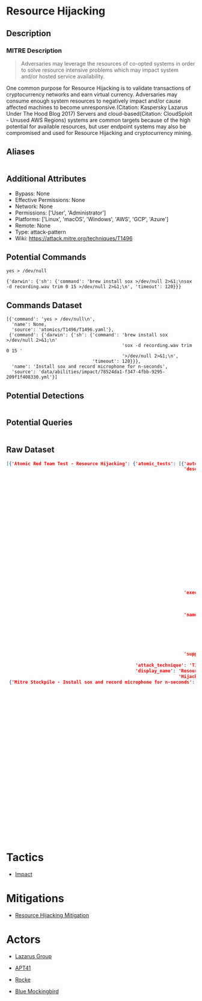 
# Resource Hijacking

## Description

### MITRE Description

> Adversaries may leverage the resources of co-opted systems in order to solve resource intensive problems which may impact system and/or hosted service availability. 

One common purpose for Resource Hijacking is to validate transactions of cryptocurrency networks and earn virtual currency. Adversaries may consume enough system resources to negatively impact and/or cause affected machines to become unresponsive.(Citation: Kaspersky Lazarus Under The Hood Blog 2017) Servers and cloud-based(Citation: CloudSploit - Unused AWS Regions) systems are common targets because of the high potential for available resources, but user endpoint systems may also be compromised and used for Resource Hijacking and cryptocurrency mining.

## Aliases

```

```

## Additional Attributes

* Bypass: None
* Effective Permissions: None
* Network: None
* Permissions: ['User', 'Administrator']
* Platforms: ['Linux', 'macOS', 'Windows', 'AWS', 'GCP', 'Azure']
* Remote: None
* Type: attack-pattern
* Wiki: https://attack.mitre.org/techniques/T1496

## Potential Commands

```
yes > /dev/null

{'darwin': {'sh': {'command': 'brew install sox >/dev/null 2>&1;\nsox -d recording.wav trim 0 15 >/dev/null 2>&1;\n', 'timeout': 120}}}
```

## Commands Dataset

```
[{'command': 'yes > /dev/null\n',
  'name': None,
  'source': 'atomics/T1496/T1496.yaml'},
 {'command': {'darwin': {'sh': {'command': 'brew install sox >/dev/null 2>&1;\n'
                                           'sox -d recording.wav trim 0 15 '
                                           '>/dev/null 2>&1;\n',
                                'timeout': 120}}},
  'name': 'Install sox and record microphone for n-seconds',
  'source': 'data/abilities/impact/78524da1-f347-4fbb-9295-209f1f408330.yml'}]
```

## Potential Detections

```json

```

## Potential Queries

```json

```

## Raw Dataset

```json
[{'Atomic Red Team Test - Resource Hijacking': {'atomic_tests': [{'auto_generated_guid': '904a5a0e-fb02-490d-9f8d-0e256eb37549',
                                                                  'description': 'This '
                                                                                 'test '
                                                                                 'simulates '
                                                                                 'a '
                                                                                 'high '
                                                                                 'CPU '
                                                                                 'load '
                                                                                 'as '
                                                                                 'you '
                                                                                 'might '
                                                                                 'observe '
                                                                                 'during '
                                                                                 'cryptojacking '
                                                                                 'attacks.\n'
                                                                                 'End '
                                                                                 'the '
                                                                                 'test '
                                                                                 'by '
                                                                                 'using '
                                                                                 'CTRL/CMD+C '
                                                                                 'to '
                                                                                 'break.\n',
                                                                  'executor': {'command': 'yes '
                                                                                          '> '
                                                                                          '/dev/null\n',
                                                                               'name': 'bash'},
                                                                  'name': 'macOS/Linux '
                                                                          '- '
                                                                          'Simulate '
                                                                          'CPU '
                                                                          'Load '
                                                                          'with '
                                                                          'Yes',
                                                                  'supported_platforms': ['macos',
                                                                                          'linux']}],
                                                'attack_technique': 'T1496',
                                                'display_name': 'Resource '
                                                                'Hijacking'}},
 {'Mitre Stockpile - Install sox and record microphone for n-seconds': {'description': 'Install '
                                                                                       'sox '
                                                                                       'and '
                                                                                       'record '
                                                                                       'microphone '
                                                                                       'for '
                                                                                       'n-seconds',
                                                                        'id': '78524da1-f347-4fbb-9295-209f1f408330',
                                                                        'name': 'Record '
                                                                                'microphone',
                                                                        'platforms': {'darwin': {'sh': {'command': 'brew '
                                                                                                                   'install '
                                                                                                                   'sox '
                                                                                                                   '>/dev/null '
                                                                                                                   '2>&1;\n'
                                                                                                                   'sox '
                                                                                                                   '-d '
                                                                                                                   'recording.wav '
                                                                                                                   'trim '
                                                                                                                   '0 '
                                                                                                                   '15 '
                                                                                                                   '>/dev/null '
                                                                                                                   '2>&1;\n',
                                                                                                        'timeout': 120}}},
                                                                        'tactic': 'impact',
                                                                        'technique': {'attack_id': 'T1496',
                                                                                      'name': 'Resource '
                                                                                              'Hijacking'}}}]
```

# Tactics


* [Impact](../tactics/Impact.md)


# Mitigations


* [Resource Hijacking Mitigation](../mitigations/Resource-Hijacking-Mitigation.md)


# Actors


* [Lazarus Group](../actors/Lazarus-Group.md)

* [APT41](../actors/APT41.md)
    
* [Rocke](../actors/Rocke.md)
    
* [Blue Mockingbird](../actors/Blue-Mockingbird.md)
    

